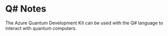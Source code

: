 # Q# Notes
The Azure Quantum Development Kit can be used with the Q# language to interact with quantum computers. 